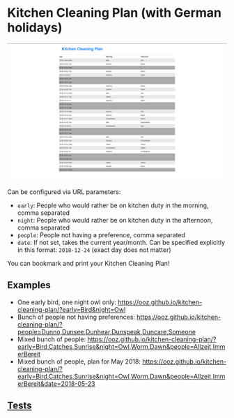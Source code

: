 # Kitchen Cleaning Plan (with German holidays)

![screenshot](screenshot.png)

Can be configured via URL parameters:

* `early`: People who would rather be on kitchen duty in the morning, comma separated
* `night`: People who would rather be on kitchen duty in the afternoon, comma separated
* `people`: People not having a preference, comma separated
* `date`: If not set, takes the current year/month. Can be specified explicitly in this format: `2018-12-24` (exact day does not matter)

You can bookmark and print your Kitchen Cleaning Plan!

## Examples

* One early bird, one night owl only: https://ooz.github.io/kitchen-cleaning-plan/?early=Bird&night=Owl
* Bunch of people not having preferences: https://ooz.github.io/kitchen-cleaning-plan/?people=Dunno,Dunsee,Dunhear,Dunspeak,Duncare,Someone
* Mixed bunch of people: https://ooz.github.io/kitchen-cleaning-plan/?early=Bird,Catches,Sunrise&night=Owl,Worm,Dawn&people=Allzeit,ImmerBereit
* Mixed bunch of people, plan for May 2018: https://ooz.github.io/kitchen-cleaning-plan/?early=Bird,Catches,Sunrise&night=Owl,Worm,Dawn&people=Allzeit,ImmerBereit&date=2018-05-23

## [Tests](https://ooz.github.io/kitchen-cleaning-plan/test.html)
